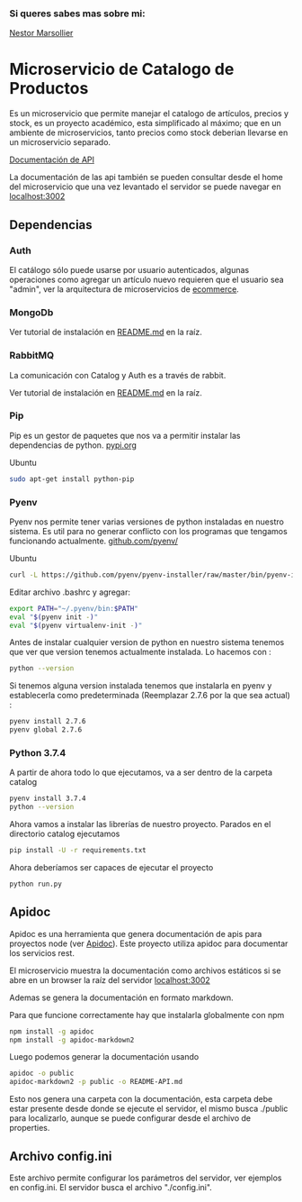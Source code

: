### Si queres sabes mas sobre mi:
[Nestor Marsollier](https://github.com/nmarsollier/profile)

# Microservicio de Catalogo de Productos

Es un microservicio que permite manejar el catalogo de artículos, precios y stock, es un proyecto académico, esta simplificado al máximo; que en un ambiente de microservicios, tanto precios como stock deberian llevarse en un microservicio separado.

[Documentación de API](./README-API.md)

La documentación de las api también se pueden consultar desde el home del microservicio
que una vez levantado el servidor se puede navegar en [localhost:3002](http://localhost:3002/)

## Dependencias

### Auth

El catálogo sólo puede usarse por usuario autenticados, algunas operaciones como agregar un artículo nuevo requieren que el usuario sea "admin", ver la arquitectura de microservicios de [ecommerce](https://github.com/nmarsollier/ecommerce).

### MongoDb

Ver tutorial de instalación en [README.md](../README.md) en la raíz.

### RabbitMQ

La comunicación con Catalog y Auth es a través de rabbit.

Ver tutorial de instalación en [README.md](../README.md) en la raíz.

### Pip

Pip es un gestor de paquetes que nos va a permitir instalar las dependencias de python. [pypi.org](https://pypi.org/project/pip/)

Ubuntu

```bash
sudo apt-get install python-pip
```

### Pyenv

Pyenv nos permite tener varias versiones de python instaladas en nuestro sistema. Es util para no generar conflicto con los programas que tengamos funcionando actualmente. [github.com/pyenv/](https://github.com/pyenv/pyenv-installer)

Ubuntu

```bash
curl -L https://github.com/pyenv/pyenv-installer/raw/master/bin/pyenv-installer | bash
```

Editar archivo .bashrc y agregar:

```bash
export PATH="~/.pyenv/bin:$PATH"
eval "$(pyenv init -)"
eval "$(pyenv virtualenv-init -)"
```

Antes de instalar cualquier version de python en nuestro sistema tenemos que ver que version tenemos actualmente instalada. Lo hacemos con :

```bash
python --version
```

Si tenemos alguna version instalada tenemos que instalarla en pyenv y establecerla como predeterminada (Reemplazar 2.7.6 por la que sea actual) :

```bash
pyenv install 2.7.6
pyenv global 2.7.6
```

### Python 3.7.4

A partir de ahora todo lo que ejecutamos, va a ser dentro de la carpeta catalog

```bash
pyenv install 3.7.4
python --version
```

Ahora vamos a instalar las librerías de nuestro proyecto. Parados en el directorio catalog ejecutamos

```bash
pip install -U -r requirements.txt
```

Ahora deberíamos ser capaces de ejecutar el proyecto

```bash
python run.py
```

## Apidoc

Apidoc es una herramienta que genera documentación de apis para proyectos node (ver [Apidoc](http://apidocjs.com/)).
Este proyecto utiliza apidoc para documentar los servicios rest.

El microservicio muestra la documentación como archivos estáticos si se abre en un browser la raíz del servidor [localhost:3002](http://localhost:3002/)

Ademas se genera la documentación en formato markdown.

Para que funcione correctamente hay que instalarla globalmente con npm

```bash
npm install -g apidoc
npm install -g apidoc-markdown2
```

Luego podemos generar la documentación usando

```bash
apidoc -o public
apidoc-markdown2 -p public -o README-API.md
```

Esto nos genera una carpeta con la documentación, esta carpeta debe estar presente desde donde se ejecute el servidor, el mismo busca ./public para localizarlo, aunque se puede configurar desde el archivo de properties.

## Archivo config.ini

Este archivo permite configurar los parámetros del servidor, ver ejemplos en config.ini.
El servidor busca el archivo "./config.ini".
